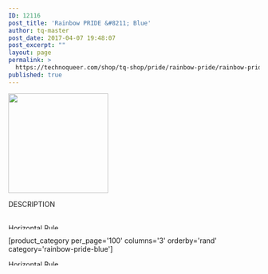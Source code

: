 ```yaml
---
ID: 12116
post_title: 'Rainbow PRIDE &#8211; Blue'
author: tq-master
post_date: 2017-04-07 19:48:07
post_excerpt: ""
layout: page
permalink: >
  https://technoqueer.com/shop/tq-shop/pride/rainbow-pride/rainbow-pride-colors/rainbow-pride-blue/
published: true
---
```


<img src="https://technoqueer.com/shop/wp-content/uploads/2017/04/rainbow-pride-blue.png" alt="" width="200" height="200" class="alignleft size-full wp-image-10792" />
<p style="text-align: left;">DESCRIPTION</p>
<br clear="all">


<img class="aligncenter size-full wp-image-99" src="https://technoqueer.com/shop/wp-content/uploads/2017/03/Rainbow-HR.jpg" alt="Horizontal Rule" width="800" height="11" />


[product_category per_page='100' columns='3' orderby='rand' category='rainbow-pride-blue']

<img src="https://technoqueer.com/shop/wp-content/uploads/2017/03/Rainbow-HR.jpg" alt="Horizontal Rule" width="800" height="11" class="aligncenter size-full wp-image-99" />
